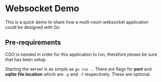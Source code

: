 # Websocket Demo

This is a quick demo to share how a multi-room websocket application could be designed with Go

## Pre-requirements

CGO is needed in order for this application to run, therefore please be sure that has been setup.

Starting the server is as simple as `go run .`. There are flags for **port** and **sqlite file location** which are `-p` and `-f` respectively. These are optional.
